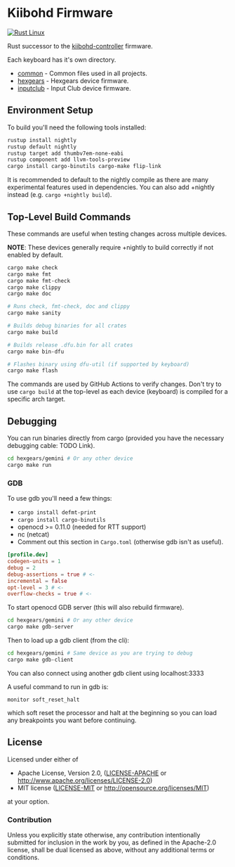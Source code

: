 # Kiibohd Firmware

[![Rust Linux](https://github.com/kiibohd/kiibohd-firmware/actions/workflows/rust_linux.yml/badge.svg)](https://github.com/kiibohd/kiibohd-firmware/actions/workflows/rust_linux.yml)

Rust successor to the [kiibohd-controller](https://github.com/kiibohd/controller) firmware.

Each keyboard has it's own directory.

* [common](common) - Common files used in all projects.
* [hexgears](hexgears) - Hexgears device firmware.
* [inputclub](inputclub) - Input Club device firmware.


## Environment Setup

To build you'll need the following tools installed:
```bash
rustup install nightly
rustup default nightly
rustup target add thumbv7em-none-eabi
rustup component add llvm-tools-preview
cargo install cargo-binutils cargo-make flip-link
```

It is recommended to default to the nightly compile as there are many experimental features used in dependencies.
You can also add +nightly instead (e.g. `cargo +nightly build`).


## Top-Level Build Commands

These commands are useful when testing changes across multiple devices.

**NOTE**: These devices generally require +nightly to build correctly if not enabled by default.

```bash
cargo make check
cargo make fmt
cargo make fmt-check
cargo make clippy
cargo make doc

# Runs check, fmt-check, doc and clippy
cargo make sanity

# Builds debug binaries for all crates
cargo make build

# Builds release .dfu.bin for all crates
cargo make bin-dfu

# Flashes binary using dfu-util (if supported by keyboard)
cargo make flash
```

The commands are used by GitHub Actions to verify changes.
Don't try to use `cargo build` at the top-level as each device (keyboard) is compiled for a specific arch target.


## Debugging

You can run binaries directly from cargo (provided you have the necessary debugging cable: TODO Link).

```bash
cd hexgears/gemini # Or any other device
cargo make run
```

### GDB

To use gdb you'll need a few things:

- `cargo install defmt-print`
- `cargo install cargo-binutils`
- openocd >= 0.11.0 (needed for RTT support)
- nc (netcat)
- Comment out this section in `Cargo.toml` (otherwise gdb isn't as useful).
```toml
[profile.dev]
codegen-units = 1
debug = 2
debug-assertions = true # <-
incremental = false
opt-level = 3 # <-
overflow-checks = true # <-
```

To start openocd GDB server (this will also rebuild firmware).
```bash
cd hexgears/gemini # Or any other device
cargo make gdb-server
```

Then to load up a gdb client (from the cli):
```bash
cd hexgears/gemini # Same device as you are trying to debug
cargo make gdb-client
```
You can also connect using another gdb client using localhost:3333

A useful command to run in gdb is:
```
monitor soft_reset_halt
```
which soft reset the processor and halt at the beginning so you can load any breakpoints you want before continuing.


## License

Licensed under either of

 * Apache License, Version 2.0, ([LICENSE-APACHE](LICENSE-APACHE) or http://www.apache.org/licenses/LICENSE-2.0)
 * MIT license ([LICENSE-MIT](LICENSE-MIT) or http://opensource.org/licenses/MIT)

at your option.


### Contribution

Unless you explicitly state otherwise, any contribution intentionally submitted
for inclusion in the work by you, as defined in the Apache-2.0 license, shall be dual licensed as above, without any
additional terms or conditions.
